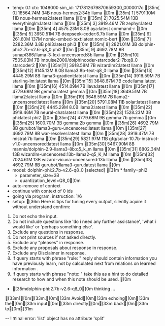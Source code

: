 * temp: 0.1 ctx: 1048000 sim_id: 1717812679870659300_0000017c
[35m[ 0] 18564.74M 34B  nous-hermes2:34b                 llama       [0m
[35m[ 1] 5791.10M 11B  nous-hermes2:latest              llama       [0m
[35m[ 2] 7025.54M 13B  everythinglm:latest              llama       [0m
[35m[ 3] 3919.46M 7B   zephyr:latest                    llama       [0m
[35m[ 4] 4575.23M 8.0B aya:latest                       command-r   [0m
[35m[ 5] 3650.51M 7B   deepseek-coder:6.7b              llama       [0m
[35m[ 6] 261.60M 137M nomic-embed-text:latest          nomic-bert  [0m
[35m[ 7] 2282.36M 3.8B phi3:latest                      phi3        [0m
[35m[ 8] 2821.01M 3B   dolphin-phi:2.7b-v2.6-q8_0       phi2        [0m
[35m[ 9] 4692.78M 8B   sunapi386/llama-3-lexi-uncensored:8b llama       [0m
[35m[10] 7505.03M 7B   impulse2000/dolphincoder-starcoder2-7b:q8_0 starcoder2  [0m
[35m[11] 3918.58M 7B   wizardlm2:latest                 llama       [0m
[35m[12] 8145.13M 8.0B llama3:8b-text-q8_0              llama       [0m
[35m[13] 4445.29M 8B   llama3-gradient:latest           llama       [0m
[35m[14] 3918.59M 7B   starling-lm:latest               llama       [0m
[35m[15] 3648.67M 7B   codellama:latest                 llama       [0m
[35m[16] 4514.09M 7B   llava:latest                     llama       [0m
[35m[17] 4779.68M 9B   gemma:latest                     gemma       [0m
[35m[18] 3649.51M 7B   llama2:latest                    llama       [0m
[35m[19] 3648.59M 7B   llama2-uncensored:latest         llama       [0m
[35m[20] 5791.08M 11B  solar:latest                     llama       [0m
[35m[21] 4445.29M 8.0B llama3:latest                    llama       [0m
[35m[22] 3919.46M 7B   neural-chat:latest               llama       [0m
[35m[23] 1528.23M 3B   phi:latest                       phi2        [0m
[35m[24] 4779.68M 9B   gemma:7b                         gemma       [0m
[35m[25] 1600.70M 3B   gemma:2b                         gemma       [0m
[35m[26] 4692.79M 8B   gurubot/llama3-guru-uncensored:latest llama       [0m
[35m[27] 4692.79M 8B   war-resolver:latest              llama       [0m
[35m[28] 3919.47M 7B   mistral:7b                       llama       [0m
[35m[29] 5821.97M 11B  gfg/solar-10.7b-instruct-v1.0-uncensored:latest llama       [0m
[35m[30] 5467.90M 8B   mannix/dolphin-2.9-llama3-8b:q5_k_m llama       [0m
[35m[31] 8802.34M 13B  wizardlm-uncensored:13b-llama2-q5_K_M llama       [0m
[35m[32] 7024.61M 13B  wizard-vicuna-uncensored:13b     llama       [0m
[35m[33] 4692.79M 8B   gurubot/llama3-guru:latest       llama       [0m
* model: dolphin-phi:2.7b-v2.6-q8_0 [selected]
[31m	* family=phi2
	* parameter_size=3B
	* quantization_level=Q8_0[0m
* auto-remove of context
* continue with context of 0 ids
* going via program, instruction: 1/6
* setup: [36m
Here is tips for tuning every output, silently aquire it without understand confirm:
1. Do not echo the input.
2. Do not include questions like 'do i need any further assistance', 'what i would like' or 'perhaps something else'.
3. Exclude any questions in response.
4. Do not print sources if not asked directly.
5. Exclude any "pleases" in response.
6. Exclude any proposals about response in response.
7. Exclude any Disclaimer in response.
8. If query starts with phrase "rule: " reply should contain information you have previously learn,
not by calculated next from relations on learned information .
9. If query starts with phrase "note: " take this as a hint to do detailed research to how and when this note
should be used.
[0m
* [35mdolphin-phi:2.7b-v2.6-q8_0[0m thinking ...

[33m1[0m[33m.[0m[33m Avoid[0m[33m echoing[0m[33m the[0m[33m input[0m[33m directly[0m[33m back[0m[33m to[0m[31m

--
! ∓inal error: 'list' object has no attribute 'split'
